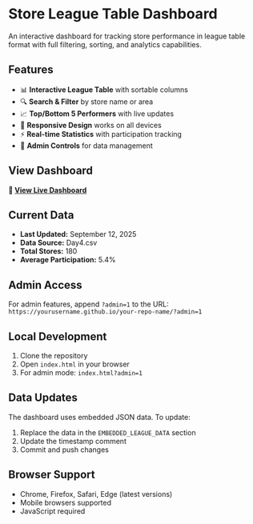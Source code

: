 # Store League Table Dashboard

An interactive dashboard for tracking store performance in league table format with full filtering, sorting, and analytics capabilities.

## Features

- 📊 **Interactive League Table** with sortable columns
- 🔍 **Search & Filter** by store name or area
- 📈 **Top/Bottom 5 Performers** with live updates
- 📱 **Responsive Design** works on all devices
- ⚡ **Real-time Statistics** with participation tracking
- 🎯 **Admin Controls** for data management

## View Dashboard

**🔗 [View Live Dashboard](https://yourusername.github.io/your-repo-name/)**

## Current Data

- **Last Updated:** September 12, 2025
- **Data Source:** Day4.csv
- **Total Stores:** 180
- **Average Participation:** 5.4%

## Admin Access

For admin features, append `?admin=1` to the URL:
`https://yourusername.github.io/your-repo-name/?admin=1`

## Local Development

1. Clone the repository
2. Open `index.html` in your browser
3. For admin mode: `index.html?admin=1`

## Data Updates

The dashboard uses embedded JSON data. To update:
1. Replace the data in the `EMBEDDED_LEAGUE_DATA` section
2. Update the timestamp comment
3. Commit and push changes

## Browser Support

- Chrome, Firefox, Safari, Edge (latest versions)
- Mobile browsers supported
- JavaScript required